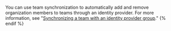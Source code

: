 
You can use team synchronization to automatically add and remove organization members to teams through an identity provider. For more information, see "[Synchronizing a team with an identity provider group](/organizations/organizing-members-into-teams/synchronizing-a-team-with-an-identity-provider-group)."
{% endif %}
